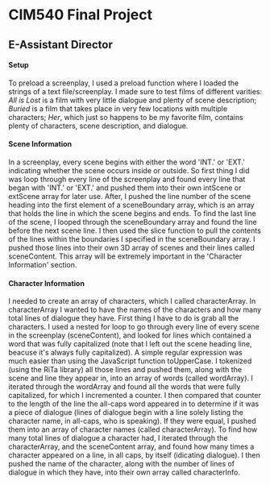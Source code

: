 # CIM540 Final Project

## E-Assistant Director

#### Setup
To preload a screenplay, I used a preload function where I loaded the strings of a text file/screenplay. I made sure to test films of different varities: <i>All is Lost</i> is a film with very little dialogue and plenty of scene description; <i>Buried</i> is a film that takes place in very few locations with multiple characters; <i>Her</i>, which just so happens to be my favorite film, contains plenty of characters, scene description, and dialogue.

#### Scene Information
In a screenplay, every scene begins with either the word 'INT.' or 'EXT.' indicating whether the scene occurs inside or outside. So first thing I did was loop through every line of the screenplay and found every line that began with 'INT.' or 'EXT.' and pushed them into their own intScene or extScene array for later use. After, I pushed the line number of the scene heading into the first element of a sceneBoundary array, which is an array that holds the line in which the scene begins and ends. To find the last line of the scene, I looped through the sceneBoundary array and found the line before the next scene line. I then used the slice function to pull the contents of the lines within the boundaries I specified in the sceneBoundary array. I pushed those lines into their own 3D array of scenes and their lines called sceneContent. This array will be extremely important in the 'Character Information' section. 

#### Character Information
I needed to create an array of characters, which I called characterArray. In characterArray I wanted to have the names of the characters and how many total lines of dialogue they have. First thing I have to do is grab all the characters. I used a nested for loop to go through every line of every scene in the screenplay (sceneContent), and looked for lines which contained a word that was fully capitalized (note that I left out the scene heading line, beacuse it's always fully capitalized). A simple regular expression was much easier than using the JavaScript function toUpperCase. I tokenized (using the RiTa library) all those lines and pushed them, along with the scene and line they appear in, into an array of words (called wordArray). I iterated through the wordArray and found all the words that were fully capitalized, for which I incremented a counter. I then compared that counter to the length of the line the all-caps word appeared in to determine if it was a piece of dialogue (lines of dialogue begin with a line solely listing the character name, in all-caps, who is speaking). If they were equal, I pushed them into an array of character names (called characterArray). To find how many total lines of dialogue a character had, I iterated through the characterArray, and the sceneContent array, and found how many times a character appeared on a line, in all caps, by itself (idicating dialogue). I then pushed the name of the character, along with the number of lines of dialogue in which they have, into their own array called characterInfo.